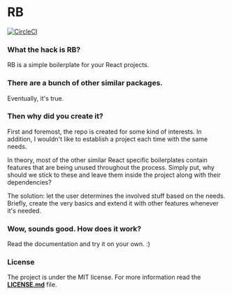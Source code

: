 # RB

[![CircleCI](https://circleci.com/gh/gomorizsolt/react-boilerplate/tree/master.svg?style=svg&circle-token=ce1c7d622158db4975687d0a4e6a9214d3403c0c)](https://circleci.com/gh/gomorizsolt/react-boilerplate/tree/master)

### What the hack is RB?

RB is a simple boilerplate for your React projects.

### There are a bunch of other similar packages.

Eventually, it's true.

### Then why did you create it?

First and foremost, the repo is created for some kind of interests. In addition, I wouldn't like to establish a project each time with the same needs.

In theory, most of the other similar React specific boilerplates contain features that are being unused throughout the process. Simply put, why should we stick to these and leave them inside the project along with their dependencies?

The solution: let the user determines the involved stuff based on the needs. Briefly, create the very basics and extend it with other features whenever it's needed.

### Wow, sounds good. How does it work?

Read the documentation and try it on your own. :)

### License

The project is under the MIT license. For more information read the [**LICENSE.md**](./LICENSE.md) file.
